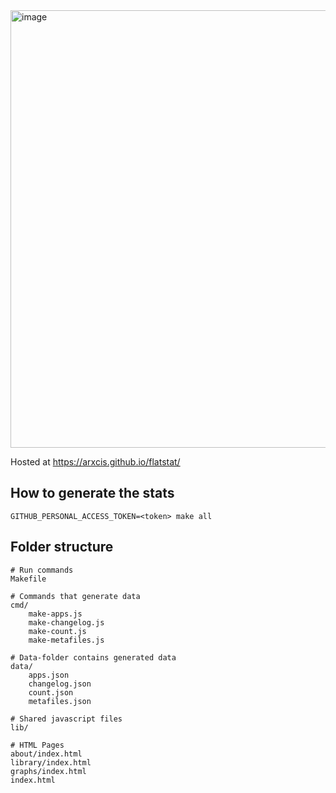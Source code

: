 <img width="700" alt="image" src="https://github.com/user-attachments/assets/02d00cb4-6ae5-40b6-ab6b-321cf727e145" />


Hosted at https://arxcis.github.io/flatstat/


## How to generate the stats
```
GITHUB_PERSONAL_ACCESS_TOKEN=<token> make all
```

## Folder structure

```
# Run commands
Makefile

# Commands that generate data
cmd/
    make-apps.js
    make-changelog.js
    make-count.js
    make-metafiles.js

# Data-folder contains generated data
data/
    apps.json
    changelog.json
    count.json
    metafiles.json

# Shared javascript files
lib/

# HTML Pages
about/index.html
library/index.html
graphs/index.html
index.html
```
